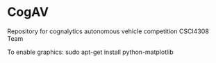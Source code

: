 # CogAV
Repository for cognalytics autonomous vehicle competition CSCI4308 Team

To enable graphics: sudo apt-get install python-matplotlib
